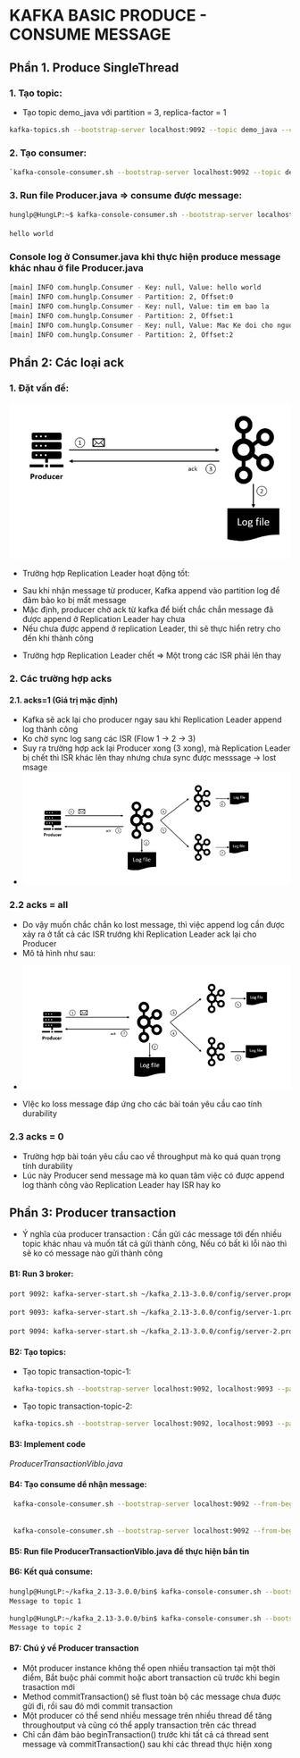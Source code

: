 # KAFKA BASIC PRODUCE - CONSUME MESSAGE


## Phần 1. Produce SingleThread
### 1. Tạo topic:
- Tạo topic demo_java với partition = 3, replica-factor = 1 
```bash
kafka-topics.sh --bootstrap-server localhost:9092 --topic demo_java --create --partitions 3 --replication-factor 1
```

### 2. Tạo consumer:
```bash
`kafka-console-consumer.sh --bootstrap-server localhost:9092 --topic demo_java`
```
### 3. Run file Producer.java  =>  consume được message:
```bash
hunglp@HungLP:~$ kafka-console-consumer.sh --bootstrap-server localhost:9092 --topic demo_java

hello world
```

### Console log ở Consumer.java khi thực hiện produce message khác nhau ở file Producer.java

```bash
[main] INFO com.hunglp.Consumer - Key: null, Value: hello world
[main] INFO com.hunglp.Consumer - Partition: 2, Offset:0
[main] INFO com.hunglp.Consumer - Key: null, Value: tim em bao la
[main] INFO com.hunglp.Consumer - Partition: 2, Offset:1
[main] INFO com.hunglp.Consumer - Key: null, Value: Mac Ke doi cho nguoi ta
[main] INFO com.hunglp.Consumer - Partition: 2, Offset:2
```

## Phần 2: Các loại ack

### 1. Đặt vấn đề:

![img.png](imgs/img.png)
-  Trường hợp Replication Leader hoạt động tốt:
  + Sau khi nhận message từ producer, Kafka append vào partition log để đảm bảo ko bị mất message
  +  Mặc định, producer chờ ack từ kafka để biết chắc chắn message đã được append ở Replication Leader hay chưa
  + Nếu chưa được append ở replication Leader, thì sẽ thực hiển retry cho đến khi thành công

- Trường hợp Replication Leader chết  => Một trong các ISR phải lên thay

### 2. Các trường hợp acks
#### 2.1. acks=1 (Giá trị  mặc định)

- Kafka sẽ ack lại cho producer ngay sau khi Replication Leader append log thành công
- Ko chờ sync log sang các ISR (Flow 1 -> 2 -> 3)
- Suy ra trường hợp ack lại Producer xong (3 xong), mà Replication Leader bị chết thì ISR khác lên thay nhưng chưa sync được messsage -> lost msage
- ![img.png](imgs/1.png)

### 2.2 acks = all
- Do vậy muốn chắc chắn ko lost message, thì việc append log  cần được xảy ra ở tất cả các ISR trướng khi Replication Leader ack lại cho Producer
- Mô tả hình như sau:
 + ![img.png](imgs/2.png)
- VIệc ko loss message đáp ứng cho các bài toán yêu cầu cao tính durability


### 2.3 acks = 0
- Trường hợp bài toán yêu cầu cao về throughput mà ko quá quan trọng tính durability
- Lúc này Producer send message mà ko quan tâm việc có được append log thành công vào Replication Leader hay ISR hay ko


## Phần 3: Producer transaction
- Ý nghĩa của producer transaction : Cần gửi các message tới đến nhiều topic khác nhau và muốn tất cả gửi thành công, Nếu có bất kì lỗi nào thì sẽ ko có message nào gửi thành công

 #### B1: Run 3 broker:
```bash
port 9092: kafka-server-start.sh ~/kafka_2.13-3.0.0/config/server.properties

port 9093: kafka-server-start.sh ~/kafka_2.13-3.0.0/config/server-1.properties

port 9094: kafka-server-start.sh ~/kafka_2.13-3.0.0/config/server-2.properties
```

#### B2: Tạo  topics: 
- Tạo topic transaction-topic-1:
```bash
 kafka-topics.sh --bootstrap-server localhost:9092, localhost:9093 --partitions 5 --replication-factor 3 --config min.insync.replicas=2 --topic transaction-topic-1 --create 
```

- Tạo topic transaction-topic-2:
```bash
 kafka-topics.sh --bootstrap-server localhost:9092, localhost:9093 --partitions 5 --replication-factor 3 --config min.insync.replicas=2 --topic transaction-topic-2 --create 
```

#### B3: Implement code
 _ProducerTransactionViblo.java_
 

#### B4: Tạo consume dể nhận message:
```bash
 kafka-console-consumer.sh --bootstrap-server localhost:9092 --from-beginning  --topic transaction-topic-1
```

```bash 

 kafka-console-consumer.sh --bootstrap-server localhost:9092 --from-beginning  --topic transaction-topic-2
```

#### B5: Run file ProducerTransactionViblo.java để thực hiện bắn tin


#### B6: Kết quả consume: 

```bash
hunglp@HungLP:~/kafka_2.13-3.0.0/bin$ kafka-console-consumer.sh --bootstrap-server localhost:9092 --topic transaction-topic-1
Message to topic 1
```

```bash
hunglp@HungLP:~/kafka_2.13-3.0.0/bin$ kafka-console-consumer.sh --bootstrap-server localhost:9092 --topic transaction-topic-1
Message to topic 2
```

#### B7: Chú ý về Producer transaction
- Một producer instance không thể open nhiều transaction tại một thời điểm, Bắt buộc phải commit hoặc abort transaction cũ trước khi begin trasaction mới
- Method commitTransaction() sẽ flust toàn bộ các message chưa được gửi đi, rồi sau đó mới commit transaction
- Một producer có thể send nhiều message trên nhiều thread để tăng throughoutput và cũng có thể apply transaction trên các thread
- Chỉ cần đảm bảo beginTransaction() trước khi tất cả cá thread sent message và commitTransaction() sau khi các thread thực hiện xong
